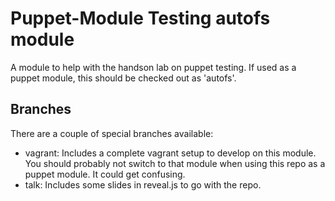 # Puppet-Module Testing autofs module

A module to help with the handson lab on puppet testing.
If used as a puppet module, this should be checked out as 'autofs'.

## Branches

There are a couple of special branches available:

* vagrant:  Includes a complete vagrant setup to develop on this module. You
            should probably not switch to that module when using this repo as
            a puppet module. It could get confusing.
* talk:     Includes some slides in reveal.js to go with the repo.
